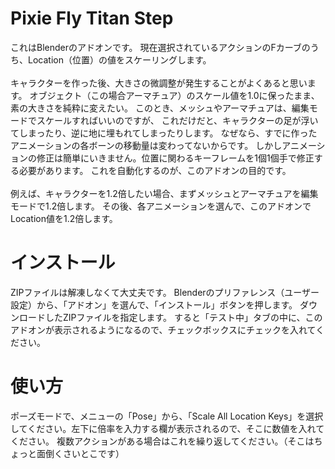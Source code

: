 # Pixie Fly Titan Step
これはBlenderのアドオンです。
現在選択されているアクションのFカーブのうち、Location（位置）の値をスケーリングします。
<br>
<br>
キャラクターを作った後、大きさの微調整が発生することがよくあると思います。
オブジェクト（この場合アーマチュア）のスケール値を1.0に保ったまま、素の大きさを純粋に変えたい。
このとき、メッシュやアーマチュアは、編集モードでスケールすればいいのですが、
これだけだと、キャラクターの足が浮いてしまったり、逆に地に埋もれてしまったりします。
なぜなら、すでに作ったアニメーションの各ボーンの移動量は変わってないからです。
しかしアニメーションの修正は簡単にいきません。位置に関わるキーフレームを1個1個手で修正する必要があります。
これを自動化するのが、このアドオンの目的です。
<br>
<br>
例えば、キャラクターを1.2倍したい場合、まずメッシュとアーマチュアを編集モードで1.2倍します。
その後、各アニメーションを選んで、このアドオンでLocation値を1.2倍します。

# インストール
ZIPファイルは解凍しなくて大丈夫です。
Blenderのプリファレンス（ユーザー設定）から、「アドオン」を選んで、「インストール」ボタンを押します。
ダウンロードしたZIPファイルを指定します。
すると「テスト中」タブの中に、このアドオンが表示されるようになるので、チェックボックスにチェックを入れてください。

# 使い方
ポーズモードで、メニューの「Pose」から、「Scale All Location Keys」を選択してください。左下に倍率を入力する欄が表示されるので、そこに数値を入れてください。
複数アクションがある場合はこれを繰り返してください。（そこはちょっと面倒くさいとこです）


